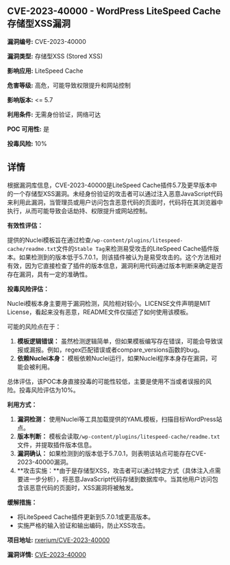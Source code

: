 ## CVE-2023-40000 - WordPress LiteSpeed Cache 存储型XSS漏洞

**漏洞编号:** CVE-2023-40000

**漏洞类型:** 存储型XSS (Stored XSS)

**影响应用:** LiteSpeed Cache

**危害等级:** 高危，可能导致权限提升和网站控制

**影响版本:** <= 5.7

**利用条件:** 无需身份验证，网络可达

**POC 可用性:** 是

**投毒风险:** 10%

## 详情

根据漏洞库信息，CVE-2023-40000是LiteSpeed Cache插件5.7及更早版本中的一个存储型XSS漏洞。未经身份验证的攻击者可以通过注入恶意JavaScript代码来利用此漏洞，当管理员或用户访问包含恶意代码的页面时，代码将在其浏览器中执行，从而可能导致会话劫持、权限提升或网站控制。

**有效性评估：**

提供的Nuclei模板旨在通过检查`/wp-content/plugins/litespeed-cache/readme.txt`文件的`Stable Tag`来检测易受攻击的LiteSpeed Cache插件版本。如果检测到的版本低于5.7.0.1，则该插件被认为是易受攻击的。这个方法相对有效，因为它直接检查了插件的版本信息，漏洞利用代码通过版本判断来确定是否存在漏洞，具有一定的准确性。

**投毒风险评估：**

Nuclei模板本身主要用于漏洞检测，风险相对较小。LICENSE文件声明是MIT License，看起来没有恶意，README文件仅描述了如何使用该模板。

可能的风险点在于：

1.  **模板逻辑错误：** 虽然检测逻辑简单，但如果模板编写存在错误，可能会导致误报或漏报。例如，regex匹配错误或者compare_versions函数的bug。
2.  **依赖Nuclei本身：** 模板依赖Nuclei运行，如果Nuclei程序本身存在漏洞，可能会被利用。

总体评估，该POC本身直接投毒的可能性较低，主要是使用不当或者误报的风险。投毒风险评估为10%。

**利用方式：**

1.  **漏洞检测：** 使用Nuclei等工具加载提供的YAML模板，扫描目标WordPress站点。
2.  **版本判断：** 模板会读取`/wp-content/plugins/litespeed-cache/readme.txt`文件，并提取插件版本信息。
3.  **漏洞确认：** 如果检测到的版本低于5.7.0.1，则表明该站点可能存在CVE-2023-40000漏洞。
4.  **攻击实施：**由于是存储型XSS，攻击者可以通过特定方式（具体注入点需要进一步分析），将恶意JavaScript代码存储到数据库中。当其他用户访问包含该恶意代码的页面时，XSS漏洞将被触发。

**缓解措施：**

*   将LiteSpeed Cache插件更新到5.7.0.1或更高版本。
*   实施严格的输入验证和输出编码，防止XSS攻击。

**项目地址:** [rxerium/CVE-2023-40000](https://github.com/rxerium/CVE-2023-40000)

**漏洞详情:** [CVE-2023-40000](https://nvd.nist.gov/vuln/detail/CVE-2023-40000)